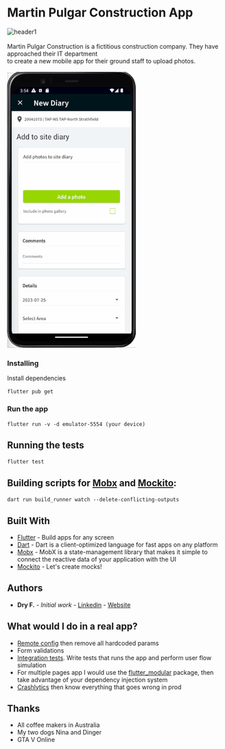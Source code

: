 # Martin Pulgar Construction App


<img src="header1.jpg" alt="header1" width="900"/>
<br /><br />
Martin Pulgar Construction is a fictitious construction company. They have approached their IT department <br />to create a new mobile app for their ground staff to upload photos.
<br /><br />

<img src="header.gif" alt="header" width="300"/>


### Installing

Install dependencies

```
flutter pub get
```

### Run the app

```
flutter run -v -d emulator-5554 (your device)
```

## Running the tests

```
flutter test
```

## Building scripts for [Mobx](https://pub.dev/packages/mobx) and [Mockito](https://pub.dev/packages/mockito):

```
dart run build_runner watch --delete-conflicting-outputs
```

## Built With

* [Flutter](https://flutter.dev) - Build apps for any screen
* [Dart](https://dart.dev) - Dart is a client-optimized language for fast apps on any platform
* [Mobx](https://pub.dev/packages/mobx) - MobX is a state-management library that makes it simple to connect the reactive data of your application with the UI
* [Mockito](https://pub.dev/packages/mockito) - Let's create mocks!

## Authors

* **Dry F.** - *Initial work* - [Linkedin](https://www.linkedin.com/in/dreyfiferreira) - [Website](https://dreyfi.com)

## What would I do in a real app?
* [Remote config](https://firebase.google.com/docs/remote-config) then remove all hardcoded params
* Form validations
* [Integration tests](https://docs.flutter.dev/cookbook/testing/integration/introduction). Write tests that runs the app and perform user flow simulation
* For multiple pages app I would use the [flutter_modular](https://pub.dev/packages/flutter_modular) package, then take advantage of your dependency injection system
* [Crashlytics](https://firebase.google.com/products/crashlytics) then know everything that goes wrong in prod

## Thanks

* All coffee makers in Australia
* My two dogs Nina and Dinger
* GTA V Online
